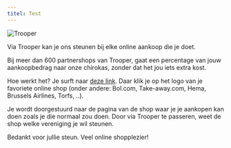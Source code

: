 ```yaml
---
titel: Test
---
```


![Trooper](/afbeeldingen/trooper.webp)

Via Trooper kan je ons steunen bij elke online aankoop die je doet.

Bij meer dan 600 partnershops van Trooper, gaat een percentage van jouw aankoopbedrag naar onze chirokas, zonder dat het jou iets extra kost.

Hoe werkt het? Je surft naar [deze link](https://www.trooper.be/nl/trooperverenigingen/chirostam). Daar klik je op het logo van je favoriete online shop (onder andere: Bol.com, Take-away.com, Hema, Brussels Airlines, Torfs, ..).

Je wordt doorgestuurd naar de pagina van de shop waar je je aankopen kan doen zoals je die normaal zou doen. Door via Trooper te passeren, weet de shop welke vereniging je wil steunen.

Bedankt voor jullie steun. Veel online shopplezier!